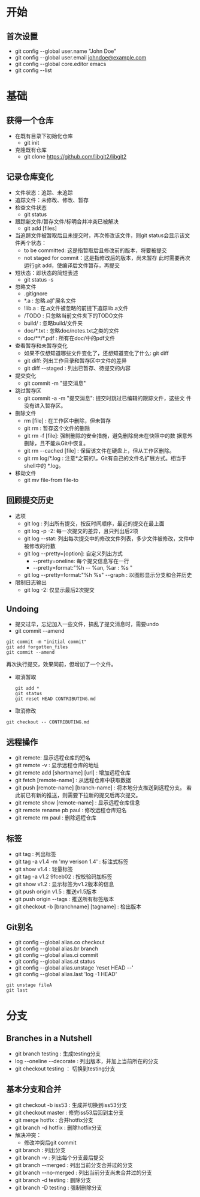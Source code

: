 # 开始

## 首次设置
  * git config --global user.name "John Doe"
  * git config --global user.email johndoe@example.com
  * git config --global core.editor emacs
  * git config --list

# 基础 

## 获得一个仓库
   - 在既有目录下初始化仓库
     + git init
   - 克隆既有仓库
     + git clone https://github.com/libgit2/libgit2
## 记录仓库变化
   - 文件状态：追踪、未追踪
   - 追踪文件：未修改、修改、暂存
   - 检查文件状态
     + git status 
   - 跟踪新文件/暂存文件/标明合并冲突已被解决 
     + git add [files]
   - 当追踪文件被暂取后且未提交时，再次修改该文件，则git status会显示该文件两个状态：
     + to be committed: 这是指暂取后且修改前的版本，将要被提交
     + not staged for commit：这是指修改后的版本，尚未暂存
     此时需要再次运行git add，使编译后文件暂存，再提交
   - 短状态：即状态的简短表述
     + git status -s
   - 忽略文件
     + .gitignore
     + *.a : 忽略.a扩展名文件
     + !lib.a : 在.a文件被忽略的前提下追踪lib.a文件
     + /TODO : 只忽略当前文件夹下的TODO文件
     + build/ : 忽略build/文件夹
     + doc/*.txt : 忽略doc/notes.txt之类的文件
     + doc/**/*.pdf : 所有在doc/中的pdf文件
   - 查看暂存和未暂存变化
     + 如果不仅想知道哪些文件变化了，还想知道变化了什么: git diff
     + git diff: 列出工作目录和暂存区中文件的差异
     + git diff --staged :  列出已暂存、待提交的内容
   - 提交变化
     + git commit -m "提交消息"
   - 跳过暂存区
     + git commit -a -m "提交消息": 提交时跳过已编辑的跟踪文件，这些文
       件没有进入暂存区。
   - 删除文件
     + rm [file] : 在工作区中删除，但未暂存
     + git rm : 暂存这个文件的删除
     + git rm -f [file]: 强制删除的安全措施，避免删除尙未在快照中的数
       据意外删除，且不能从Git中恢复。
     + git rm --cached [file] : 保留该文件在硬盘上，但从工作区删除。
     + git rm log/\*.log : 注意*之前的\，Git有自己的文件名扩展方式。相当于shell中的 *.log。
   - 移动文件
     + git mv file-from file-to

## 回顾提交历史
  
  - 选项
    * git log : 列出所有提交，按反时间顺序，最近的提交在最上面
    * git log -p -2: 每一次提交的差异，且只列出后2项
    * git log --stat: 列出每次提交中的修改文件列表，多少文件被修改，文件中被修改的行数
    * git log --pretty=[option]: 自定义列出方式
        - --pretty=oneline: 每个提交信息写在一行
        - --pretty=format:"%h -- %an, %ar : %s "
    * git log --pretty=format:"%h %s" --graph : 以图形显示分支和合并历史
  - 限制日志输出
    * git log -2: 仅显示最后2次提交
## Undoing

  * 提交过早，忘记加入一些文件，搞乱了提交消息时，需要undo
  * git commit --amend
  ```
  git commit -m "initial commit"
  git add forgotten_files
  git commit --amend
  ```
  再次执行提交，效果同前，但增加了一个文件。 
  
  - 取消暂取
    ```
    git add * 
    git status
    git reset HEAD CONTRIBUTING.md
    ```
  
  - 取消修改
  ```
  git checkout -- CONTRIBUTING.md
  ```
## 远程操作

  * git remote: 显示远程仓库的短名
  * git remote -v : 显示远程仓库的地址
  * git remote add [shortname] [url] : 增加远程仓库
  * git fetch [remote-name] : 从远程仓库中获取数据
  * git push [remote-name] [branch-name] : 将本地分支推送到远程分支。
    若此前已有新的推送，则需要下拉新的提交后再次提交。
  * git remote show [remote-name] : 显示远程仓库信息
  * git remote rename pb paul : 修改远程仓库短名
  * git remote rm paul : 删除远程仓库

## 标签

  * git tag : 列出标签
  * git tag -a v1.4 -m 'my verison 1.4' : 标注式标签
  * git show v1.4 : 轻量标签
  * git tag -a v1.2 9fceb02 : 按校验码加标签
  * git show v1.2 : 显示标签为v1.2版本的信息
  * git push origin v1.5 : 推送v1.5版本
  * git push origin --tags : 推送所有标签版本
  * git checkout -b [branchname] [tagname] : 检出版本

## Git别名

  * git config --global alias.co checkout
  * git config --global alias.br branch
  * git config --global alias.ci commit 
  * git config --global alias.st status
  * git config --global alias.unstage 'reset HEAD --'
  * git config --global alias.last 'log -1 HEAD'
  ```
  git unstage fileA
  git last
  ```

# 分支

## Branches in a Nutshell
  * git branch testing : 生成testing分支
  * log --oneline --decorate : 列出版本，并加上当前所在的分支
  * git checkout testing ： 切换到testing分支
## 基本分支和合并
  * git checkout -b iss53 : 生成并切换到iss53分支
  * git checkout master : 修完iss53后回到主分支
  * git merge hotfix : 合并hotfix分支
  * git branch -d hotfix : 删除hotfix分支
  * 解决冲突：
    - 修改冲突后git commit
  * git branch : 列出分支
  * git branch -v : 列出每个分支最后提交
  * git branch --merged : 列出当前分支合并过的分支
  * git branch --no-merged : 列出当前分支尚未合并过的分支
  * git branch -d testing : 删除分支
  * git branch -D testing : 强制删除分支